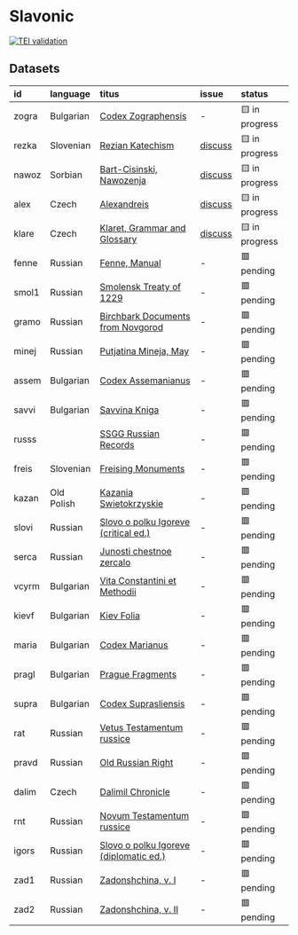 # Slavonic
[![TEI validation](https://github.com/TITUS-2-0/slavonic/actions/workflows/validate.yaml/badge.svg?branch=main)](https://github.com/TITUS-2-0/slavonic/actions/workflows/validate.yaml)
## Datasets
| id    | language   | titus                                                                                                          | issue                                                     | status         |
|:------|:-----------|:---------------------------------------------------------------------------------------------------------------|:----------------------------------------------------------|:---------------|
| zogra | Bulgarian  | [Codex Zographensis](http://titus.uni-frankfurt.de/texte/etcs/slav/aksl/zograph/zogra.htm)                     | -                                                         | 🟨 in progress |
| rezka | Slovenian  | [Rezian Katechism](http://titus.uni-frankfurt.de/texte/etcs/slav/asloven/rezkat/rezka.htm)                     | [discuss](https://github.com/TITUS-2-0/slavonic/issues/2) | 🟨 in progress |
| nawoz | Sorbian    | [Bart-Cisinski, Nawozenja](http://titus.uni-frankfurt.de/texte/etcs/slav/osorb/nawozena/nawoz.htm)             | [discuss](https://github.com/TITUS-2-0/slavonic/issues/1) | 🟨 in progress |
| alex  | Czech      | [Alexandreis](http://titus.uni-frankfurt.de/texte/etcs/slav/acech/alex/alex.htm)                               | [discuss](https://github.com/TITUS-2-0/slavonic/issues/3) | 🟨 in progress |
| klare | Czech      | [Klaret, Grammar and Glossary](http://titus.uni-frankfurt.de/texte/etcs/slav/acech/klaret/klare.htm)           | [discuss](https://github.com/TITUS-2-0/slavonic/issues/4) | 🟨 in progress |
| fenne | Russian    | [Fenne, Manual](http://titus.uni-frankfurt.de/texte/etcs/slav/aruss/fenne/fenne.htm)                           | -                                                         | 🟥 pending     |
| smol1 | Russian    | [Smolensk Treaty of 1229](http://titus.uni-frankfurt.de/texte/etcs/slav/aruss/smol1229/smol1.htm)              | -                                                         | 🟥 pending     |
| gramo | Russian    | [Birchbark Documents from Novgorod](http://titus.uni-frankfurt.de/texte/etcs/slav/aruss/gramoty/gramo.htm)     | -                                                         | 🟥 pending     |
| minej | Russian    | [Putjatina Mineja, May](http://titus.uni-frankfurt.de/texte/etcs/slav/aruss/minej135/minej.htm)                | -                                                         | 🟥 pending     |
| assem | Bulgarian  | [Codex Assemanianus](http://titus.uni-frankfurt.de/texte/etcs/slav/aksl/asseman/assem.htm)                     | -                                                         | 🟥 pending     |
| savvi | Bulgarian  | [Savvina Kniga](http://titus.uni-frankfurt.de/texte/etcs/slav/aksl/savvina/savvi.htm)                          | -                                                         | 🟥 pending     |
| russs |            | [SSGG Russian Records](http://titus.uni-frankfurt.de/texte/etce/slav/russ/russssgg/russs.htm)                  | -                                                         | 🟥 pending     |
| freis | Slovenian  | [Freising Monuments](http://titus.uni-frankfurt.de/texte/etcs/slav/asloven/freisdk/freis.htm)                  | -                                                         | 🟥 pending     |
| kazan | Old Polish | [Kazania Swietokrzyskie](http://titus.uni-frankfurt.de/texte/etcs/slav/apoln/kazania/kazan.htm)                | -                                                         | 🟥 pending     |
| slovi | Russian    | [Slovo o polku Igoreve (critical ed.)](http://titus.uni-frankfurt.de/texte/etcs/slav/aruss/slovigor/slovi.htm) | -                                                         | 🟥 pending     |
| serca | Russian    | [Junosti chestnoe zercalo](http://titus.uni-frankfurt.de/texte/etcs/slav/aruss/sercalo/serca.htm)              | -                                                         | 🟥 pending     |
| vcyrm | Bulgarian  | [Vita Constantini et Methodii](http://titus.uni-frankfurt.de/texte/etcc/slav/aksl/vcyrmeth/vcyrm.htm)          | -                                                         | 🟥 pending     |
| kievf | Bulgarian  | [Kiev Folia](http://titus.uni-frankfurt.de/texte/etcs/slav/aksl/kievfol/kievf.htm)                             | -                                                         | 🟥 pending     |
| maria | Bulgarian  | [Codex Marianus](http://titus.uni-frankfurt.de/texte/etcs/slav/aksl/marianus/maria.htm)                        | -                                                         | 🟥 pending     |
| pragl | Bulgarian  | [Prague Fragments](http://titus.uni-frankfurt.de/texte/etcs/slav/aksl/praglist/pragl.htm)                      | -                                                         | 🟥 pending     |
| supra | Bulgarian  | [Codex Suprasliensis](http://titus.uni-frankfurt.de/texte/etcs/slav/aksl/suprasl/supra.htm)                    | -                                                         | 🟥 pending     |
| rat   | Russian    | [Vetus Testamentum russice](http://titus.uni-frankfurt.de/texte/etcs/slav/aruss/rat/rat.htm)                   | -                                                         | 🟥 pending     |
| pravd | Russian    | [Old Russian Right](http://titus.uni-frankfurt.de/texte/etcs/slav/aruss/pravda/pravd.htm)                      | -                                                         | 🟥 pending     |
| dalim | Czech      | [Dalimil Chronicle](http://titus.uni-frankfurt.de/texte/etcc/slav/acech/dalimil/dalim.htm)                     | -                                                         | 🟥 pending     |
| rnt   | Russian    | [Novum Testamentum russice](http://titus.uni-frankfurt.de/texte/etcs/slav/aruss/rnt/rnt.htm)                   | -                                                         | 🟥 pending     |
| igors | Russian    | [Slovo o polku Igoreve (diplomatic ed.)](http://titus.uni-frankfurt.de/texte/etcs/slav/aruss/igorsh/igors.htm) | -                                                         | 🟥 pending     |
| zad1  | Russian    | [Zadonshchina, v. I](http://titus.uni-frankfurt.de/texte/etcs/slav/aruss/zad1/zad1.htm)                        | -                                                         | 🟥 pending     |
| zad2  | Russian    | [Zadonshchina, v. II](http://titus.uni-frankfurt.de/texte/etcs/slav/aruss/zad2/zad2.htm)                       | -                                                         | 🟥 pending     |